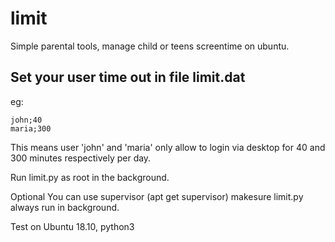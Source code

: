# limit
Simple parental tools, manage child or teens screentime on ubuntu.


## Set your user time out in file limit.dat
eg:
```
john;40
maria;300
```
This means user 'john' and 'maria' only allow to login via desktop for 40 and 300 minutes respectively per day.


Run limit.py as root in the background.

Optional
You can use supervisor (apt get supervisor) makesure limit.py always run in background.


Test on Ubuntu 18.10, python3